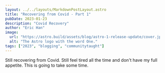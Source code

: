 ```yaml
---
layout: ../../layouts/MarkdownPostLayout.astro
title: "Recovering from Covid - Part 1"
pubDate: 2023-01-23
description: "Covid Recovery"
author: "Eric Han"
image:
  url: "https://astro.build/assets/blog/astro-1-release-update/cover.jpeg"
  alt: "The Astro logo with the word One."
tags: ["2023", "blogging", "communitytaught"]
---
```


Still recovering from Covid. Still feel tired all the time and don't have my full appetite. This is going to take some time.
